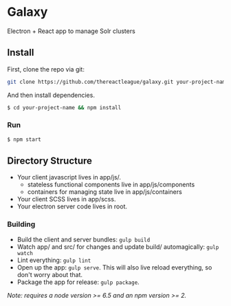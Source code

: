 # Galaxy
Electron + React app to manage Solr clusters

## Install

First, clone the repo via git:

```bash
git clone https://github.com/thereactleague/galaxy.git your-project-name
```

And then install dependencies.

```bash
$ cd your-project-name && npm install
```

### Run

```bash
$ npm start
```

## Directory Structure

- Your client javascript lives in app/js/.
  - stateless functional components live in app/js/components 
  - containers for managing state live in app/js/containers 
- Your client SCSS lives in app/scss.
- Your electron server code lives in root.

### Building

- Build the client and server bundles: `gulp build`
- Watch app/ and src/ for changes and update build/ automagically: `gulp watch`
- Lint everything: `gulp lint`
- Open up the app: `gulp serve`. This will also live reload everything, so don't worry about that.
- Package the app for release: `gulp package`.

*Note: requires a node version >= 6.5 and an npm version >= 2.*
